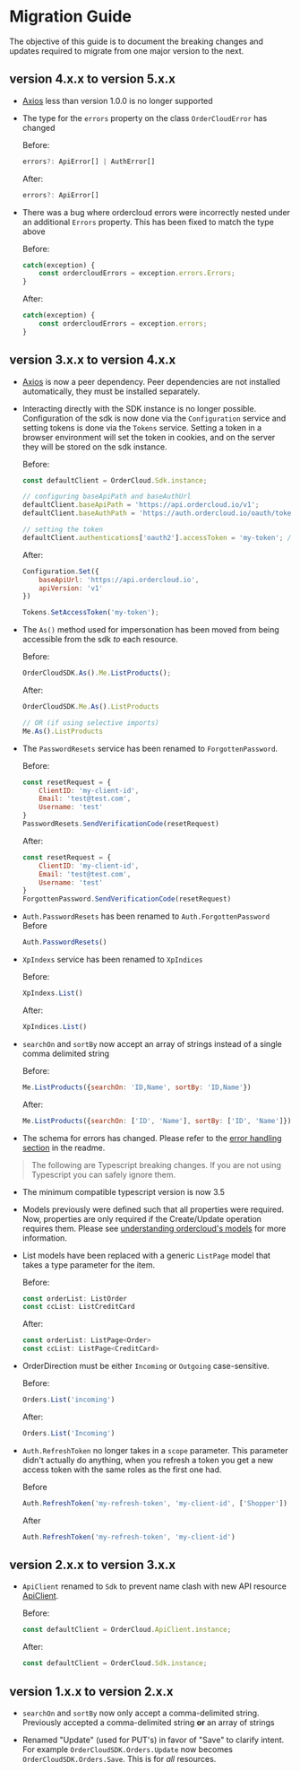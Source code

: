 # Migration Guide

The objective of this guide is to document the breaking changes and updates required to migrate from one major version to the next.

## version 4.x.x to version 5.x.x
* [Axios](https://www.npmjs.com/package/axios) less than version 1.0.0 is no longer supported
* The type for the `errors` property on the class `OrderCloudError` has changed

    Before:
    ```typescript
    errors?: ApiError[] | AuthError[]
    ```

    After:
    ```typescript
    errors?: ApiError[]
    ```
* There was a bug where ordercloud errors were incorrectly nested under an additional `Errors` property. This has been fixed to match the type above

    Before:
    ```typescript
    catch(exception) {
        const ordercloudErrors = exception.errors.Errors;
    }
    ```

    After:
    ```typescript
    catch(exception) {
        const ordercloudErrors = exception.errors;
    }
    ```

## version 3.x.x to version 4.x.x

* [Axios](https://www.npmjs.com/package/axios) is now a peer dependency. Peer dependencies are not installed automatically, they must be installed separately.

* Interacting directly with the SDK instance is no longer possible. Configuration of the sdk is now done via the `Configuration` service and setting tokens is done via the `Tokens` service. Setting a token in a browser environment will set the token in cookies, and on the server they will be stored on the sdk instance.

    Before:

    ```javascript
    const defaultClient = OrderCloud.Sdk.instance;

    // configuring baseApiPath and baseAuthUrl
    defaultClient.baseApiPath = 'https://api.ordercloud.io/v1';
    defaultClient.baseAuthPath = 'https://auth.ordercloud.io/oauth/token';

    // setting the token
    defaultClient.authentications['oauth2'].accessToken = 'my-token'; // setting token
    ```

    After:

    ```javascript
    Configuration.Set({
        baseApiUrl: 'https://api.ordercloud.io',
        apiVersion: 'v1'
    })

    Tokens.SetAccessToken('my-token');
    ```

* The `As()` method used for impersonation has been moved from being accessible from the sdk *to* each resource.

    Before:

    ```javascript
    OrderCloudSDK.As().Me.ListProducts();
    ```

    After:

    ```javascript
    OrderCloudSDK.Me.As().ListProducts

    // OR (if using selective imports)
    Me.As().ListProducts
    ```

* The `PasswordResets` service has been renamed to `ForgottenPassword`.

    Before:

    ```javascript
    const resetRequest = {
        ClientID: 'my-client-id',
        Email: 'test@test.com',
        Username: 'test'
    }
    PasswordResets.SendVerificationCode(resetRequest)
    ```

    After:

    ```javascript
    const resetRequest = {
        ClientID: 'my-client-id',
        Email: 'test@test.com',
        Username: 'test'
    }
    ForgottenPassword.SendVerificationCode(resetRequest)
    ```

* `Auth.PasswordResets` has been renamed to `Auth.ForgottenPassword`
    Before

    ```javascript
    Auth.PasswordResets()
    ```

* `XpIndexs` service has been renamed to `XpIndices`

    Before:

    ```javascript
    XpIndexs.List()
    ```

    After:
    ```javascript
    XpIndices.List()
    ```

* `searchOn` and `sortBy` now accept an array of strings instead of a single comma delimited string

    Before:

    ```javascript
    Me.ListProducts({searchOn: 'ID,Name', sortBy: 'ID,Name'})
    ```

    After:

    ```javascript
    Me.ListProducts({searchOn: ['ID', 'Name'], sortBy: ['ID', 'Name']})
    ```

* The schema for errors has changed. Please refer to the [error handling section](../README.md#handling-errors-) in the readme.

> The following are Typescript breaking changes. If you are not using Typescript you can safely ignore them.

* The minimum compatible typescript version is now 3.5

* Models previously were defined such that all properties were required. Now, properties are only required if the Create/Update operation requires them. Please see [understanding ordercloud's models](../README.md#understanding-orderclouds-models) for more information.

* List models have been replaced with a generic `ListPage` model that takes a type parameter for the item.

    Before:

    ```typescript
    const orderList: ListOrder
    const ccList: ListCreditCard
    ```

    After:

    ```typescript
    const orderList: ListPage<Order>
    const ccList: ListPage<CreditCard>
    ```

* OrderDirection must be either `Incoming` or `Outgoing` case-sensitive.

    Before:

    ```typescript
    Orders.List('incoming')
    ```

    After:

    ```typescript
    Orders.List('Incoming')
    ```

* `Auth.RefreshToken` no longer takes in a `scope` parameter. This parameter didn't actually do anything, when you refresh a token you get a new access token with the same roles as the first one had.

    Before

    ```javascript
    Auth.RefreshToken('my-refresh-token', 'my-client-id', ['Shopper'])
    ```

    After

    ```javascript
    Auth.RefreshToken('my-refresh-token', 'my-client-id')
    ```

## version 2.x.x to version 3.x.x

* `ApiClient` renamed to `Sdk` to prevent name clash with new API resource [ApiClient](https://ordercloud.io/api-reference/seller/api-clients).

    Before:

    ```javascript
    const defaultClient = OrderCloud.ApiClient.instance;
    ```

    After:

    ```javascript
    const defaultClient = OrderCloud.Sdk.instance;
    ```

## version 1.x.x to version 2.x.x

* `searchOn` and `sortBy` now only accept a comma-delimited string. Previously accepted a comma-delimited string **or** an array of strings

* Renamed "Update" (used for PUT's) in favor of "Save" to clarify intent. For example `OrderCloudSDK.Orders.Update` now becomes `OrderCloudSDK.Orders.Save`. This is for *all* resources.
